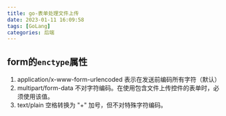 ```yaml
---
title: go-表单处理文件上传
date: 2023-01-11 16:09:58
tags: [GoLang]
categories: 后端
---
```


## form的`enctype`属性
1.  application/x-www-form-urlencoded   表示在发送前编码所有字符（默认）
2.  multipart/form-data	  不对字符编码。在使用包含文件上传控件的表单时，必须使用该值。
3.  text/plain	  空格转换为 "+" 加号，但不对特殊字符编码。
